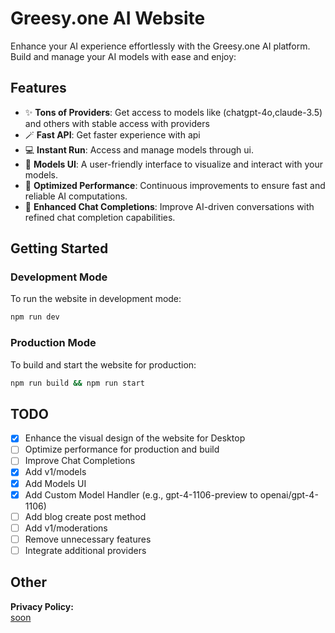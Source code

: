 # Greesy.one AI Website

Enhance your AI experience effortlessly with the Greesy.one AI platform. Build and manage your AI models with ease and enjoy:

## Features

- ✨ **Tons of Providers**: Get access to models like (chatgpt-4o,claude-3.5) and others with stable access with providers
- 🪄 **Fast API**: Get faster experience with api
- 💻 **Instant Run**: Access and manage models through ui.
- 🎨 **Models UI**: A user-friendly interface to visualize and interact with your models.
- 🚀 **Optimized Performance**: Continuous improvements to ensure fast and reliable AI computations.
- 💬 **Enhanced Chat Completions**: Improve AI-driven conversations with refined chat completion capabilities.

## Getting Started

### Development Mode

To run the website in development mode:

```bash
npm run dev
```

### Production Mode

To build and start the website for production:

```bash
npm run build && npm run start
```

## TODO

- [x] Enhance the visual design of the website for Desktop
- [ ] Optimize performance for production and build
- [ ] Improve Chat Completions
- [x] Add v1/models
- [x] Add Models UI
- [x] Add Custom Model Handler (e.g., gpt-4-1106-preview to openai/gpt-4-1106)
- [ ] Add blog create post method
- [ ] Add v1/moderations
- [ ] Remove unnecessary features
- [ ] Integrate additional providers

## Other

**Privacy Policy:**  
[soon](https://nicatdcw.dev)
